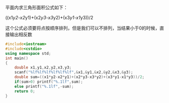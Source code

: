 平面内求三角形面积公式如下：

((x1*y2-x2*y1)+(x2*y3-x3*y2)+(x3*y1-x1*y3))/2

这个公式必须要将点按顺序排列，但是我们可以不排列，当结果小于0的时候，直接输出相反数

```cpp
#include<iostream>
#include<cstdio>
using namespace std;
int main()
{
	double x1,y1,x2,y2,x3,y3;
	scanf("%lf%lf%lf%lf%lf%lf",&x1,&y1,&x2,&y2,&x3,&y3);
	double sum=((x1*y2-x2*y1)+(x2*y3-x3*y2)+(x3*y1-x1*y3))/2;
	if(sum>0) printf("%.1lf",sum);
	else printf("%.1lf",-sum);
	return 0;
}
```
